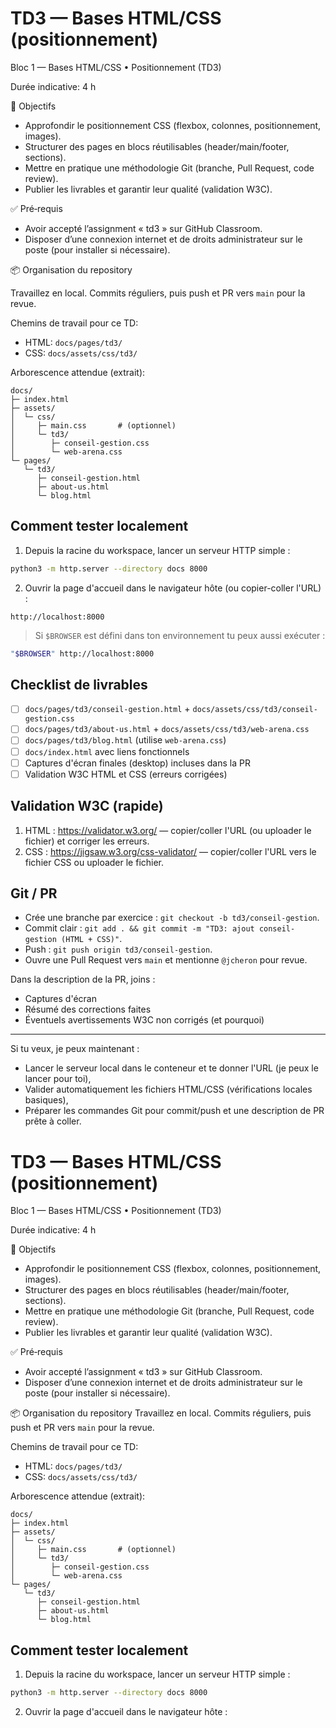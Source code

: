 # TD3 — Bases HTML/CSS (positionnement)

Bloc 1 — Bases HTML/CSS • Positionnement (TD3)

Durée indicative: 4 h

🎯 Objectifs

- Approfondir le positionnement CSS (flexbox, colonnes, positionnement, images).
- Structurer des pages en blocs réutilisables (header/main/footer, sections).
- Mettre en pratique une méthodologie Git (branche, Pull Request, code review).
- Publier les livrables et garantir leur qualité (validation W3C).

✅ Pré‑requis

- Avoir accepté l’assignment « td3 » sur GitHub Classroom.
- Disposer d’une connexion internet et de droits administrateur sur le poste (pour installer si nécessaire).

📦 Organisation du repository

Travaillez en local. Commits réguliers, puis push et PR vers `main` pour la revue.

Chemins de travail pour ce TD:

- HTML: `docs/pages/td3/`
- CSS: `docs/assets/css/td3/`

Arborescence attendue (extrait):

```
docs/
├─ index.html
├─ assets/
│  └─ css/
│     ├─ main.css       # (optionnel)
│     └─ td3/
│        ├─ conseil-gestion.css
│        └─ web-arena.css
└─ pages/
   └─ td3/
      ├─ conseil-gestion.html
      ├─ about-us.html
      └─ blog.html
```

## Comment tester localement

1. Depuis la racine du workspace, lancer un serveur HTTP simple :

```bash
python3 -m http.server --directory docs 8000
```

2. Ouvrir la page d'accueil dans le navigateur hôte (ou copier-coller l'URL) :

```
http://localhost:8000
```

> Si `$BROWSER` est défini dans ton environnement tu peux aussi exécuter :

```bash
"$BROWSER" http://localhost:8000
```

## Checklist de livrables

- [ ] `docs/pages/td3/conseil-gestion.html` + `docs/assets/css/td3/conseil-gestion.css`
- [ ] `docs/pages/td3/about-us.html` + `docs/assets/css/td3/web-arena.css`
- [ ] `docs/pages/td3/blog.html` (utilise `web-arena.css`)
- [ ] `docs/index.html` avec liens fonctionnels
- [ ] Captures d'écran finales (desktop) incluses dans la PR
- [ ] Validation W3C HTML et CSS (erreurs corrigées)

## Validation W3C (rapide)

1. HTML : https://validator.w3.org/ — copier/coller l'URL (ou uploader le fichier) et corriger les erreurs.
2. CSS : https://jigsaw.w3.org/css-validator/ — copier/coller l'URL vers le fichier CSS ou uploader le fichier.

## Git / PR

- Crée une branche par exercice : `git checkout -b td3/conseil-gestion`.
- Commit clair : `git add . && git commit -m "TD3: ajout conseil-gestion (HTML + CSS)"`.
- Push : `git push origin td3/conseil-gestion`.
- Ouvre une Pull Request vers `main` et mentionne `@jcheron` pour revue.

Dans la description de la PR, joins :
- Captures d'écran
- Résumé des corrections faites
- Éventuels avertissements W3C non corrigés (et pourquoi)

---

Si tu veux, je peux maintenant :

- Lancer le serveur local dans le conteneur et te donner l'URL (je peux le lancer pour toi),
- Valider automatiquement les fichiers HTML/CSS (vérifications locales basiques),
- Préparer les commandes Git pour commit/push et une description de PR prête à coller.
# TD3 — Bases HTML/CSS (positionnement)

Bloc 1 — Bases HTML/CSS • Positionnement (TD3)

Durée indicative: 4 h

🎯 Objectifs
- Approfondir le positionnement CSS (flexbox, colonnes, positionnement, images).
- Structurer des pages en blocs réutilisables (header/main/footer, sections).
- Mettre en pratique une méthodologie Git (branche, Pull Request, code review).
- Publier les livrables et garantir leur qualité (validation W3C).

✅ Pré‑requis
- Avoir accepté l’assignment « td3 » sur GitHub Classroom.
- Disposer d’une connexion internet et de droits administrateur sur le poste (pour installer si nécessaire).

📦 Organisation du repository
Travaillez en local. Commits réguliers, puis push et PR vers `main` pour la revue.

Chemins de travail pour ce TD:

- HTML: `docs/pages/td3/`
- CSS: `docs/assets/css/td3/`

Arborescence attendue (extrait):

```
docs/
├─ index.html
├─ assets/
│  └─ css/
│     ├─ main.css       # (optionnel)
│     └─ td3/
│        ├─ conseil-gestion.css
│        └─ web-arena.css
└─ pages/
   └─ td3/
      ├─ conseil-gestion.html
      ├─ about-us.html
      └─ blog.html
```

## Comment tester localement

1. Depuis la racine du workspace, lancer un serveur HTTP simple :

```bash
python3 -m http.server --directory docs 8000
```

2. Ouvrir la page d'accueil dans le navigateur hôte :

```bash
